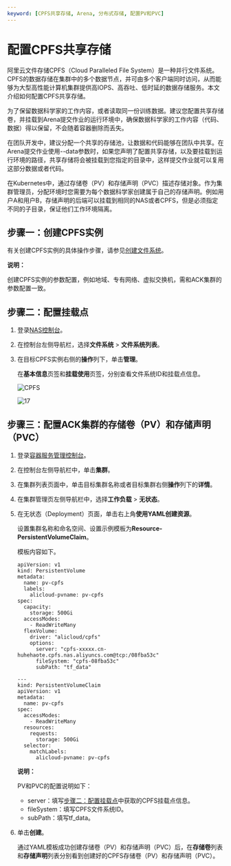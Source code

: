 ```yaml
---
keyword: [CPFS共享存储, Arena, 分布式存储, 配置PV和PVC]
---
```


# 配置CPFS共享存储

阿里云文件存储CPFS（Cloud Paralleled File System）是一种并行文件系统。CPFS的数据存储在集群中的多个数据节点，并可由多个客户端同时访问，从而能够为大型高性能计算机集群提供高IOPS、高吞吐、低时延的数据存储服务。本文介绍如何配置CPFS共享存储。

为了保留数据科学家的工作内容，或者读取同一份训练数据。建议您配置共享存储卷，并挂载到Arena提交作业的运行环境中，确保数据科学家的工作内容（代码、数据）得以保留，不会随着容器删除而丢失。

在团队开发中，建议分配一个共享的存储池，让数据和代码能够在团队中共享。在Arena提交作业使用--data参数时，如果您声明了配置共享存储，以及要挂载到运行环境的路径，共享存储将会被挂载到您指定的目录中，这样提交作业就可以复用这部分数据或者代码。

在Kubernetes中，通过存储卷（PV）和存储声明（PVC）描述存储对象。作为集群管理员，分配环境时您需要为每个数据科学家创建属于自己的存储声明。例如用户A和用户B，存储声明的后端可以挂载到相同的NAS或者CPFS，但是必须指定不同的子目录，保证他们工作环境隔离。

## 步骤一：创建CPFS实例

有关创建CPFS实例的具体操作步骤，请参见[创建文件系统]()。

**说明：**

创建CPFS实例的参数配置，例如地域、专有网络、虚拟交换机，需和ACK集群的参数配置一致。

## 步骤二：配置挂载点

1.  登录[NAS控制台](https://nasnext.console.aliyun.com/)。

2.  在控制台左侧导航栏，选择**文件系统** \> **文件系统列表**。

3.  在目标CPFS实例右侧的**操作**列下，单击**管理**。

    在**基本信息**页签和**挂载使用**页签，分别查看文件系统ID和挂载点信息。

    ![CPFS](https://static-aliyun-doc.oss-accelerate.aliyuncs.com/assets/img/zh-CN/7063307261/p134706.png)

    ![17](https://static-aliyun-doc.oss-accelerate.aliyuncs.com/assets/img/zh-CN/7063307261/p298054.png)


## 步骤三：配置ACK集群的存储卷（PV）和存储声明（PVC）

1.  登录[容器服务管理控制台](https://cs.console.aliyun.com)。

2.  在控制台左侧导航栏中，单击**集群**。

3.  在集群列表页面中，单击目标集群名称或者目标集群右侧**操作**列下的**详情**。

4.  在集群管理页左侧导航栏中，选择**工作负载** \> **无状态**。

5.  在无状态（Deployment）页面，单击右上角**使用YAML创建资源**。

    设置集群名称和命名空间、设置示例模板为**Resource-PersistentVolumeClaim**。

    模板内容如下。

    ```
    apiVersion: v1
    kind: PersistentVolume
    metadata:
      name: pv-cpfs
      labels:
        alicloud-pvname: pv-cpfs
    spec:
      capacity:
        storage: 500Gi
      accessModes:
        - ReadWriteMany
      flexVolume:
        driver: "alicloud/cpfs"
        options:
          server: "cpfs-xxxxx.cn-huhehaote.cpfs.nas.aliyuncs.com@tcp:/08fba53c"
          fileSystem: "cpfs-08fba53c"
          subPath: "tf_data"
    
    ---
    kind: PersistentVolumeClaim
    apiVersion: v1
    metadata:
      name: pv-cpfs
    spec:
      accessModes:
        - ReadWriteMany
      resources:
        requests:
          storage: 500Gi
      selector:
        matchLabels:
          alicloud-pvname: pv-cpfs
    ```

    **说明：**

    PV和PVC的配置说明如下：

    -   server：填写[步骤二：配置挂载点](#section_dhs_svi_aui)中获取的CPFS挂载点信息。
    -   fileSystem：填写CPFS文件系统ID。
    -   subPath：填写tf\_data。
6.  单击**创建**。

    通过YAML模板成功创建存储卷（PV）和存储声明（PVC）后，在**存储卷**列表和**存储声明**列表分别看到创建好的CPFS存储卷（PV）和存储声明（PVC）。


